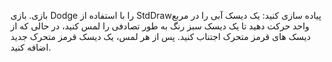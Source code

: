 بازی. بازی Dodge را با استفاده از StdDrawپیاده سازی کنید: یک دیسک آبی را در مربع واحد حرکت دهید تا یک دیسک سبز رنگ به طور تصادفی را لمس کنید، در حالی که از دیسک های قرمز متحرک اجتناب کنید. پس از هر لمس، یک دیسک قرمز متحرک جدید اضافه کنید.